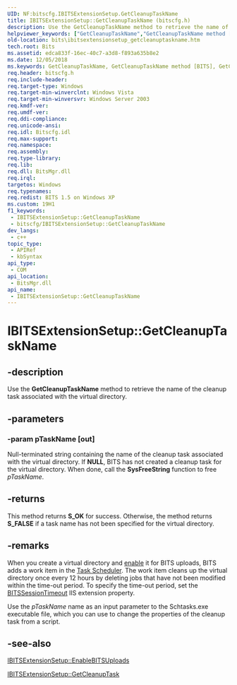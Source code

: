 ```yaml
---
UID: NF:bitscfg.IBITSExtensionSetup.GetCleanupTaskName
title: IBITSExtensionSetup::GetCleanupTaskName (bitscfg.h)
description: Use the GetCleanupTaskName method to retrieve the name of the cleanup task associated with the virtual directory.
helpviewer_keywords: ["GetCleanupTaskName","GetCleanupTaskName method [BITS]","GetCleanupTaskName method [BITS]","IBITSExtensionSetup interface","IBITSExtensionSetup interface [BITS]","GetCleanupTaskName method","IBITSExtensionSetup.GetCleanupTaskName","IBITSExtensionSetup::GetCleanupTaskName","_drz_ibitsextensionsetup_getcleanuptaskname","bits.ibitsextensionsetup_getcleanuptaskname","bitscfg/IBITSExtensionSetup::GetCleanupTaskName"]
old-location: bits\ibitsextensionsetup_getcleanuptaskname.htm
tech.root: Bits
ms.assetid: edca833f-16ec-40c7-a3d8-f893a635b8e2
ms.date: 12/05/2018
ms.keywords: GetCleanupTaskName, GetCleanupTaskName method [BITS], GetCleanupTaskName method [BITS],IBITSExtensionSetup interface, IBITSExtensionSetup interface [BITS],GetCleanupTaskName method, IBITSExtensionSetup.GetCleanupTaskName, IBITSExtensionSetup::GetCleanupTaskName, _drz_ibitsextensionsetup_getcleanuptaskname, bits.ibitsextensionsetup_getcleanuptaskname, bitscfg/IBITSExtensionSetup::GetCleanupTaskName
req.header: bitscfg.h
req.include-header: 
req.target-type: Windows
req.target-min-winverclnt: Windows Vista
req.target-min-winversvr: Windows Server 2003
req.kmdf-ver: 
req.umdf-ver: 
req.ddi-compliance: 
req.unicode-ansi: 
req.idl: Bitscfg.idl
req.max-support: 
req.namespace: 
req.assembly: 
req.type-library: 
req.lib: 
req.dll: BitsMgr.dll
req.irql: 
targetos: Windows
req.typenames: 
req.redist: BITS 1.5 on Windows XP
ms.custom: 19H1
f1_keywords:
 - IBITSExtensionSetup::GetCleanupTaskName
 - bitscfg/IBITSExtensionSetup::GetCleanupTaskName
dev_langs:
 - c++
topic_type:
 - APIRef
 - kbSyntax
api_type:
 - COM
api_location:
 - BitsMgr.dll
api_name:
 - IBITSExtensionSetup::GetCleanupTaskName
---
```


# IBITSExtensionSetup::GetCleanupTaskName


## -description

Use the 
<b>GetCleanupTaskName</b> method to retrieve the name of the cleanup task associated with the virtual directory.

## -parameters

### -param pTaskName [out]

Null-terminated string containing the name of the cleanup task associated with the virtual directory. If <b>NULL</b>, BITS has not created a cleanup task for the virtual directory. When done, call the <b>SysFreeString</b> function to free <i>pTaskName</i>.

## -returns

This method returns <b>S_OK</b> for success. Otherwise, the method returns <b>S_FALSE</b> if a task name has not been specified for the virtual directory.

## -remarks

When you create a virtual directory and 
<a href="/windows/desktop/api/bitscfg/nf-bitscfg-ibitsextensionsetup-enablebitsuploads">enable</a> it for BITS uploads, BITS adds a work item in the 
<a href="/windows/desktop/TaskSchd/task-scheduler-start-page">Task Scheduler</a>. The work item cleans up the virtual directory once every 12 hours by deleting jobs that have not been modified within the time-out period. To specify the time-out period, set the 
<a href="/windows/desktop/Bits/bits-iis-extension-properties">BITSSessionTimeout</a> IIS extension property.

Use the <i>pTaskName</i> name as an input parameter to the Schtasks.exe executable file, which you can use to change the properties of the cleanup task from a script.

## -see-also

<a href="/windows/desktop/api/bitscfg/nf-bitscfg-ibitsextensionsetup-enablebitsuploads">IBITSExtensionSetup::EnableBITSUploads</a>



<a href="/windows/desktop/api/bitscfg/nf-bitscfg-ibitsextensionsetup-getcleanuptask">IBITSExtensionSetup::GetCleanupTask</a>

